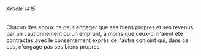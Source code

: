 ###### Article 1415

Chacun des époux ne peut engager que ses biens propres et ses revenus, par un cautionnement ou un emprunt, à moins que ceux-ci n'aient été contractés avec le consentement exprès de l'autre conjoint qui, dans ce cas, n'engage pas ses biens propres.

